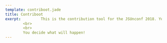 ```yaml
---
template: contriboot.jade
title: Contriboot
exerpt:         This is the contribution tool for the JSUnconf 2018. You can add, find and vote contributions and interests here. At the conference, everybody can propose a talk. Everybody votes for the talks they want to see. The most voted talks will be held. <b>Note:</b> this is just an indicator for what topics will be held at the conference, <b>this is not the final voting!</b> That will happen at the conference.
        <br>
        <br>
        You decide what will happen!
---
```

